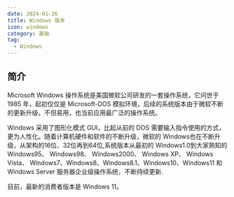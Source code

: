 ```yaml
---
date: 2024-01-26
title: Windows 版本
icon: windows
category: 基础
tag:
  - Windows
---
```


## 简介

Microsoft Windows 操作系统是美国微软公司研发的一套操作系统，它问世于 1985 年，起初仅仅是 Microsoft-DOS 模拟环境，后续的系统版本由于微软不断的更新升级，不但易用，也当前应用最广泛的操作系统。

Windows 采用了图形化模式 GUI，比起从前的 DOS 需要输入指令使用的方式，更为人性化。随着计算机硬件和软件的不断升级，微软的 Windows也在不断升级，从架构的16位、32位再到64位,系统版本从最初的 Windows1.0到大家熟知的 Windows95、 Windows98、 Windows2000、 Windows XP、 Windows Vista、 Windows7、Windows8、Windows8.1、Windows10、Windows11 和 Windows Server 服务器企业级操作系统，不断持续更新.

目前，最新的消费者版本是 Windows 11。
